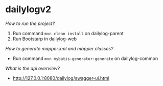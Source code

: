 # dailylogv2
*How to run the project?*
1) Run command `mvn clean install` on dailylog-parent  
2) Run Bootstarp in dailylog-web  

*How to generate mapper.xml and mapper classes?*
+ Run command `mvn mybatis-generator:generate` on dailylog-common  

*What is the api overview?*
+ http://127.0.0.1:8080/dailylog/swagger-ui.html  